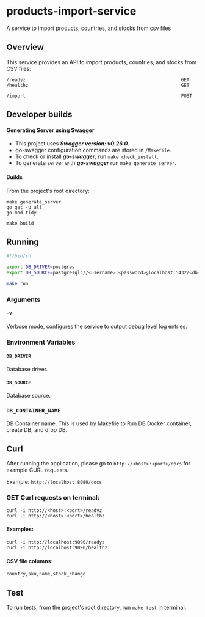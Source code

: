 # products-import-service
A service to import products, countries, and stocks from csv files

## Overview

This service provides an API to import products, countries, and stocks from CSV files:
```
/readyz                                                         GET
/healthz                                                        GET

/import                                                         POST
```

## Developer builds

#### Generating Server using Swagger

+ This project uses ***Swagger version: v0.26.0***.
+ go-swagger configuration commands are stored in `/Makefile`.
+ To check or install ***go-swagger***, run `make check_install`.
+ To generate server with ***go-swagger*** run `make generate_server`.


#### Builds

From the project's root directory:

```
make generate_server
go get -u all
go mod tidy

make build
```

## Running

```bash
#!/bin/sh

export DB_DRIVER=postgres
export DB_SOURCE=postgresql://<username>:<password>@localhost:5432/<db-name>?sslmode=<enable-or-disable>

make run
```

### Arguments

#### `-v`
Verbose mode, configures the service to output debug level log entries.

### Environment Variables
#### `DB_DRIVER`
Database driver.
#### `DB_SOURCE`
Database source.
### `DB_CONTAINER_NAME`
DB Container name. This is used by Makefile to Run DB Docker container, create DB, and drop DB.


## Curl

After running the application, please go to `http://<host>:<port>/docs` for example CURL requests.

Example: `http://localhost:8080/docs`

### GET Curl requests on terminal:

```
curl -i http://<host>:<port>/readyz
curl -i http://<host>:<port>/healthz
```

#### Examples:
```
curl -i http://localhost:9090/readyz
curl -i http://localhost:9090/healthz
```

#### CSV file columns:
```
country,sku,name,stock_change
```

## Test

To run tests, from the project's root directory, run `make test` in terminal.